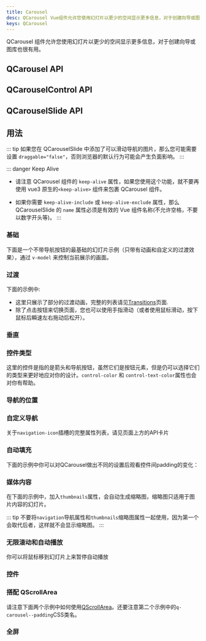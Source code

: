 ```yaml
---
title: Carousel
desc: QCarousel Vue组件允许您使用幻灯片以更少的空间显示更多信息，对于创建向导或图库也很有用。
keys: QCarousel
---
```


QCarousel 组件允许您使用幻灯片以更少的空间显示更多信息，对于创建向导或图库也很有用。

## QCarousel API

<doc-api file="QCarousel" />

## QCarouselControl API

<doc-api file="QCarouselControl" />

## QCarouselSlide API

<doc-api file="QCarouselSlide" />

## 用法

::: tip
如果您在 QCarouselSlide 中添加了可以滑动导航的图片，那么您可能需要设置 `draggable="false"`，否则浏览器的默认行为可能会产生负面影响。
:::

::: danger Keep Alive
* 请注意 QCarousel 组件的 `keep-alive` 属性，如果您使用这个功能，就不要再使用 vue3 原生的`<keep-alive>` 组件来包裹 QCarousel 组件。

* 如果你需要 `keep-alive-include` 或 `keep-alive-exclude` 属性，那么 QCarouselSlide 的 `name` 属性必须是有效的 Vue 组件名称(不允许空格，不要以数字开头等)。
:::

### 基础

下面是一个不带导航按钮的最基础的幻灯片示例（只带有动画和自定义的过渡效果），通过 `v-model` 来控制当前展示的画面。


<doc-example title="Basic" file="QCarousel/Basic" />

### 过渡

下面的示例中:

* 这里只展示了部分的过渡动画，完整的列表请见[Transitions](/options/transitions)页面.
* 除了点击按钮来切换页面，您也可以使用手指滑动（或者使用鼠标滑动，按下鼠标后瞬速左右拖动后松开）。

<doc-example title="Transitions, bottom navigation, arrows and auto padding" file="QCarousel/Transitions" />

### 垂直

<doc-example title="Vertical mode" file="QCarousel/Vertical" />

### 控件类型

这里的控件是指的是箭头和导航按钮，虽然它们是按钮元素，但是仍可以选择它们的类型来更好地应对你的设计。`control-color` 和 `control-text-color`属性也会对你有帮助。

<doc-example title="Control Type" file="QCarousel/ControlType" />

### 导航的位置

<doc-example title="Navigation position" file="QCarousel/NavigationPosition" />

### 自定义导航

关于`navigation-icon`插槽的完整属性列表，请见页面上方的API卡片

<doc-example title="Custom navigation" file="QCarousel/CustomNavigation" />

### 自动填充


下面的示例中你可以对QCarousel做出不同的设置后观看控件间padding的变化：

<doc-example title="Padding" file="QCarousel/AutoPadding" />

### 媒体内容

<doc-example title="Image slides" file="QCarousel/ImageSlides" />

<doc-example title="Multi-image slides" file="QCarousel/MultiImageSlides" />

<doc-example title="Captions" file="QCarousel/Captions" />

<doc-example title="Video slides" file="QCarousel/VideoSlides" />

在下面的示例中，加入`thumbnails`属性，会自动生成缩略图，缩略图只适用于图片内容的幻灯片。

<doc-example title="Thumbnails" file="QCarousel/Thumbnails" />

::: tip
不要将`navigation`导航属性和`thumbnails`缩略图属性一起使用，因为第一个会取代后者，这样就不会显示缩略图。
:::

### 无限滚动和自动播放

你可以将鼠标移到幻灯片上来暂停自动播放

<doc-example title="Autoplay" file="QCarousel/InfiniteAutoplay" />

### 控件

<doc-example title="Controls" file="QCarousel/Controls" />

### 搭配 QScrollArea

请注意下面两个示例中如何使用[QScrollArea](/vue-components/scroll-area)。还要注意第二个示例中的`q-carousel--padding`CSS类名。

<doc-example title="With QScrollArea and padding" file="QCarousel/WithScrollareaPadding" />

<doc-example title="With QScrollArea on whole slide" file="QCarousel/WithScrollareaFull" />

### 全屏

<doc-example title="Fullscreen" file="QCarousel/Fullscreen" />
